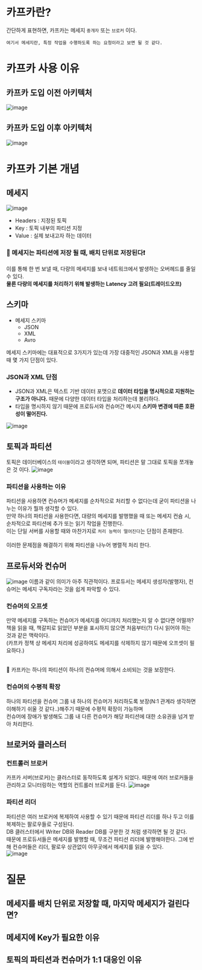 # 카프카란?
간단하게 표현하면, 카프카는 메세지 `중개자` 또는 `브로커` 이다.</br>
```
여기서 메세지란, 특정 작업을 수행하도록 하는 요청이라고 보면 될 것 같다.
```
# 카프카 사용 이유
## 카프카 도입 이전 아키텍처
![image](https://github.com/losnahj/Kafka-Study/assets/67745025/ca0f8e6c-b0b1-47d3-a543-f9f3c7b32fb6)
## 카프카 도입 이후 아키텍처
![image](https://github.com/losnahj/Kafka-Study/assets/67745025/52dda91d-c7d5-451e-9179-e6d898d61d26)
# 카프카 기본 개념
## 메세지
![image](https://github.com/losnahj/Kafka-Study/assets/67745025/44b347a6-a37d-402e-8239-f86c7af1c199)
* Headers : 지정된 토픽
* Key : 토픽 내부의 파티션 지정 
* Value : 실제 보내고자 하는 데이터

### 🚀 메세지는 파티션에 저장 될 때, 배치 단위로 저장된다❗
이를 통해 한 번 보낼 때, 다량의 메세지를 보내 네트워크에서 발생하는 오버헤드를 줄일 수 있다.</br>
**물론 다량의 메세지를 처리하기 위해 발생하는 Latency 고려 필요(트레이드오프)**

## 스키마
* 메세지 스키마
  * JSON
  * XML
  * Avro

메세지 스키마에는 대표적으로 3가지가 있는데 가장 대중적인 JSON과 XML을 사용할 때 몇 가지 단점이 있다.

### JSON과 XML 단점
* JSON과 XML은 텍스트 기반 데이터 포맷으로 **데이터 타입을 명시적으로 지원하는 구조가 아니다.**
때문에 다양한 데이터 타입을 처리하는데 불리하다.
* 타입을 명시하지 않기 때문에 프로듀서와 컨슈머간 메시지 **스키마 변경에 따른 호환성이 떨어진다.**

![image](https://github.com/losnahj/Kafka-Study/assets/67745025/7c429f8a-a3c0-42a4-907d-d0e00e333c50)


## 토픽과 파티션
토픽은 데이터베이스의 `테이블`이라고 생각하면 되며, 파티션은 말 그대로 토픽을 쪼개놓은 것 이다.
![image](https://github.com/losnahj/Kafka-Study/assets/67745025/3807d6af-a791-4a9c-9d36-4b6ebe776948)





### 파티션을 사용하는 이유
파티션을 사용하면 컨슈머가 메세지를 순차적으로 처리할 수 없다는데 굳이 파티션을 나누는 이유가 뭘까 생각할 수 있다.</br>
만약 하나의 파티션을 사용한다면, 대량의 메세지를 발행했을 때 또는 메세지 컨슘 시, 순차적으로 파티션에 추가 또는 읽기 작업을 진행한다.</br>
이는 단일 서버를 사용할 때와 마찬가지로 `처리 능력이 떨어진다`는 단점이 존재한다.</br></br>
이러한 문제점을 해결하기 위해 파티션을 나누어 병렬적 처리 한다.

## 프로듀서와 컨슈머
![image](https://github.com/losnahj/Kafka-Study/assets/67745025/52764c99-ad26-431f-9431-1c15bdb50205)
이름과 같이 의미가 아주 직관적이다. 프로듀서는 메세지 생성자(발행자), 컨슈머는 메세지 구독자라는 것을 쉽게 파악할 수 있다.

### 컨슈머의 오프셋
만약 메세지를 구독하는 컨슈머가 메세지를 어디까지 처리했는지 알 수 없다면 어떨까?</br>
책을 읽을 때, 책갈피로 읽었던 부분을 표시하지 않으면 처음부터(?) 다시 읽어야 하는 것과 같은 맥락이다.</br>
(카프카 정책 상 메세지 처리에 성공하여도 메세지를 삭제하지 않기 때문에 오프셋이 필요하다.)</br></br>

🚀 카프카는 하나의 파티션이 하나의 컨슈머에 의해서 소비되는 것을 보장한다.

### 컨슈머의 수평적 확장
하나의 파티션을 컨슈머 그룹 내 하나의 컨슈머가 처리하도록 보장(N:1 관계라 생각하면 이해하기 쉬울 것 같다..)해주기 때문에 수평적 확장이 가능하며</br>
컨슈머에 장애가 발생해도 그룹 내 다른 컨슈머가 해당 파티션에 대한 소유권을 넘겨 받아 처리한다.

## 브로커와 클러스터
### 컨트롤러 브로커
카프카 서버(브로커)는 클러스터로 동작하도록 설계가 되었다. 때문에 여러 브로커들을 관리하고 모니터링하는 역할의 컨트롤러 브로커를 둔다.
![image](https://github.com/losnahj/Kafka-Study/assets/67745025/7dab763e-d06e-4ab5-91d9-b63a1c2b7f33)

### 파티션 리더
파티션은 여러 브로커에 복제하여 사용할 수 있기 때문에 파티션 리더를 하나 두고 이를 복제하는 팔로우들로 구성된다.</br>
DB 클러스터에서 Writer DB와 Reader DB를 구분한 것 처럼 생각하면 될 것 같다.</br>
때문에 프로듀서들은 메세지를 발행할 때, 무조건 파티션 리더에 발행해야한다. 그에 반해 컨슈머들은 리더, 팔로우 상관없이 아무곳에서 메세지를 읽을 수 있다.</br>
![image](https://github.com/losnahj/Kafka-Study/assets/67745025/5b3b7b50-99ff-465f-9ebc-6b3eb7fd1608)

# 질문
## 메세지를 배치 단위로 저장할 때, 마지막 메세지가 걸린다면?
## 메세지에 Key가 필요한 이유
## 토픽의 파티션과 컨슈머가 1:1 대응인 이유
